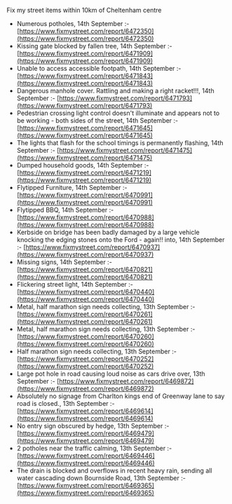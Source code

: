 Fix my street items within 10km of Cheltenham centre

<!-- fix_marker starts -->

- Numerous potholes, 14th September :- [https://www.fixmystreet.com/report/6472350](https://www.fixmystreet.com/report/6472350)
- Kissing gate blocked by fallen tree, 14th September :- [https://www.fixmystreet.com/report/6471909](https://www.fixmystreet.com/report/6471909)
- Unable to access accessible footpath, 14th September :- [https://www.fixmystreet.com/report/6471843](https://www.fixmystreet.com/report/6471843)
- Dangerous manhole cover. Rattling and making a right racket!!!, 14th September :- [https://www.fixmystreet.com/report/6471793](https://www.fixmystreet.com/report/6471793)
- Pedestrian crossing light control doesn't illuminate and appears not to be working - both sides of the street, 14th September :- [https://www.fixmystreet.com/report/6471645](https://www.fixmystreet.com/report/6471645)
- The lights that flash for the school timings is permanently flashing, 14th September :- [https://www.fixmystreet.com/report/6471475](https://www.fixmystreet.com/report/6471475)
- Dumped household goods, 14th September :- [https://www.fixmystreet.com/report/6471219](https://www.fixmystreet.com/report/6471219)
- Flytipped Furniture, 14th September :- [https://www.fixmystreet.com/report/6470991](https://www.fixmystreet.com/report/6470991)
- Flytipped BBQ, 14th September :- [https://www.fixmystreet.com/report/6470988](https://www.fixmystreet.com/report/6470988)
- Kerbside on bridge has been badly damaged by a large vehicle knocking the edging stones onto the Ford - again!! into, 14th September :- [https://www.fixmystreet.com/report/6470937](https://www.fixmystreet.com/report/6470937)
- Missing signs, 14th September :- [https://www.fixmystreet.com/report/6470821](https://www.fixmystreet.com/report/6470821)
- Flickering street light, 14th September :- [https://www.fixmystreet.com/report/6470440](https://www.fixmystreet.com/report/6470440)
- Metal, half marathon sign needs collecting, 13th September :- [https://www.fixmystreet.com/report/6470261](https://www.fixmystreet.com/report/6470261)
- Metal, half marathon sign needs collecting, 13th September :- [https://www.fixmystreet.com/report/6470260](https://www.fixmystreet.com/report/6470260)
- Half marathon sign needs collecting, 13th September :- [https://www.fixmystreet.com/report/6470252](https://www.fixmystreet.com/report/6470252)
- Large pot hole in road causing loud noise as cars drive over, 13th September :- [https://www.fixmystreet.com/report/6469872](https://www.fixmystreet.com/report/6469872)
- Absolutely no signage from Charlton kings end of Greenway lane to say road is closed., 13th September :- [https://www.fixmystreet.com/report/6469614](https://www.fixmystreet.com/report/6469614)
- No entry sign obscured by hedge, 13th September :- [https://www.fixmystreet.com/report/6469479](https://www.fixmystreet.com/report/6469479)
- 2 potholes near the traffic calming, 13th September :- [https://www.fixmystreet.com/report/6469446](https://www.fixmystreet.com/report/6469446)
- The drain is blocked and overflows in recent heavy rain, sending all water cascading down Bournside Road, 13th September :- [https://www.fixmystreet.com/report/6469365](https://www.fixmystreet.com/report/6469365)

<!-- fix_marker ends -->